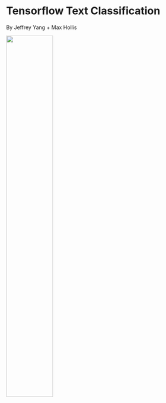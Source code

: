 # Tensorflow Text Classification
<div> By Jeffrey Yang + Max Hollis </div>
<p> <img align="middle height = "50%" width = "50%" src="https://cdn-images-1.medium.com/max/1200/1*37N7BHNaEsXPaerNQ8wBdA.png">
  </p>
